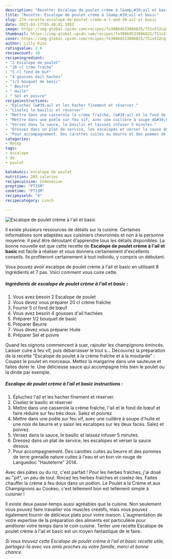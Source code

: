 ```yaml
---
description: "Recette: Escalope de poulet crème à l&amp;#39;ail et basic"
title: "Recette: Escalope de poulet crème à l&amp;#39;ail et basic"
slug: 274-recette-escalope-de-poulet-creme-a-l-and-39-ail-et-basic
date: 2021-03-17T05:40:01.595Z
image: https://img-global.cpcdn.com/recipes/fe30864533886825/751x532cq70/escalope-de-poulet-creme-a-lail-et-basic-photo-principale-de-la-recette.jpg
thumbnail: https://img-global.cpcdn.com/recipes/fe30864533886825/751x532cq70/escalope-de-poulet-creme-a-lail-et-basic-photo-principale-de-la-recette.jpg
cover: https://img-global.cpcdn.com/recipes/fe30864533886825/751x532cq70/escalope-de-poulet-creme-a-lail-et-basic-photo-principale-de-la-recette.jpg
author: Lilly Rios
ratingvalue: 3.8
reviewcount: 10
recipeingredient:
- "2 Escalope de poulet"
- "20 cl crme frache"
- "5 cl fond de buf"
- "4 gousses dail haches"
- "1/2 bouquet de basic"
- " Beurre"
- " Huile"
- " Sel et poivre"
recipeinstructions:
- "Épluchez l&#39;ail et les hacher finement et réserver."
- "Ciselez le basilic et réserver"
- "Mettre dans une casserole la crème fraîche, l&#39;ail et le fond de bœuf et faire réduire sur feu très doux. Salez et poivrez"
- "Mettre dans une poêle sur feu vif, avec une cuillère à soupe d&#39;huile et une noix de beurre et y saisir les escalopes sur les deux faces. Salez et poivrez."
- "Versez dans la sauce, le basilic et laissez infuser 5 minutes."
- "Dressez dans un plat de service, les escalopes et verser la sauce dessus."
- "Pour accompagnement. Des carottes cuites au beurre et des pommes de terre grenaille nature cuites à l&#39;eau et un bon vin rouge de Languedoc &#34;Hauteterre&#34; 2014."
categories:
- Resep
tags:
- escalope
- de
- poulet

katakunci: escalope de poulet 
nutrition: 203 calories
recipecuisine: Indonesian
preptime: "PT35M"
cooktime: "PT33M"
recipeyield: "4"
recipecategory: Lunch

---
```



![Escalope de poulet crème à l&#39;ail et basic](https://img-global.cpcdn.com/recipes/fe30864533886825/751x532cq70/escalope-de-poulet-creme-a-lail-et-basic-photo-principale-de-la-recette.jpg)

Il existe plusieurs ressources de détails sur la cuisine. Certaines informations sont adaptées aux cuisiniers chevronnés et non à la personne moyenne. Il peut être déroutant d'apprendre tous les détails disponibles. La bonne nouvelle est que cette recette de <strong> Escalope de poulet crème à l&#39;ail et basic </strong> est facile à réaliser et vous donnera certainement d'excellents conseils. Ils profiteront certainement à tout individu, y compris un débutant.

<!--inarticleads1-->

Vous pouvez avoir escalope de poulet crème à l&#39;ail et basic en utilisant 8 Ingrédients et 7 pas. Voici comment vous cuire cette.

##### Ingrédients de escalope de poulet crème à l&#39;ail et basic :

1. Vous avez besoin 2 Escalope de poulet
1. Vous devez vous préparer 20 cl crème fraîche
1. Fournir 5 cl fond de bœuf
1. Vous avez besoin 4 gousses d&#39;ail hachées
1. Préparer 1/2 bouquet de basic
1. Préparer  Beurre
1. Vous devez vous préparer  Huile
1. Préparer  Sel et poivre


Quand les oignons commencent à suer, rajouter les champignons émincés. Laisser cuire à feu vif, puis débarrasser le tout s… Découvrez la préparation de la recette &#34;Escalope de poulet à la crème fraîche et à la moutarde&#34; : Coupez le poulet en morceaux. Mettez la margarine dans une sauteuse et faites dorer le. Une délicieuse sauce qui accompagne très bien le poulet ou la dinde par exemple. 

<!--inarticleads2-->

##### Escalope de poulet crème à l&#39;ail et basic instructions :

1. Épluchez l&#39;ail et les hacher finement et réserver.
1. Ciselez le basilic et réserver
1. Mettre dans une casserole la crème fraîche, l&#39;ail et le fond de bœuf et faire réduire sur feu très doux. Salez et poivrez
1. Mettre dans une poêle sur feu vif, avec une cuillère à soupe d&#39;huile et une noix de beurre et y saisir les escalopes sur les deux faces. Salez et poivrez.
1. Versez dans la sauce, le basilic et laissez infuser 5 minutes.
1. Dressez dans un plat de service, les escalopes et verser la sauce dessus.
1. Pour accompagnement. Des carottes cuites au beurre et des pommes de terre grenaille nature cuites à l&#39;eau et un bon vin rouge de Languedoc &#34;Hauteterre&#34; 2014.


Avec des pâtes ou du riz, c&#39;est parfait ! Pour les herbes fraîches, j&#39;ai dosé au &#34;pif&#34;, un peu de tout. Rincez les herbes fraîches et ciselez-les. Faites chauffer la crème à feu doux dans un poêlon. Le Poulet à la Crème et aux Champignons au Cookeo, c&#39;est tellement bon est tellement simple à cuisiner ! 

<!--inarticleads1-->

<p>
Il existe deux passe-temps aussi agréables que la cuisine. Non seulement vous pouvez faire travailler vos muscles créatifs, mais vous pouvez également fournir de délicieux plats pour votre maison. L'augmentation de votre expertise de la préparation des aliments est particulière pour améliorer votre temps dans le coin cuisine. Tenter une recette Escalope de poulet crème à l&#39;ail et basic est un moyen fantastique de le faire.
</p>

<p>
<i>Si vous trouvez cette Escalope de poulet crème à l&#39;ail et basic recette utile, partagez-la avec vos amis proches ou votre famille, merci et bonne chance.</i>
</p>
